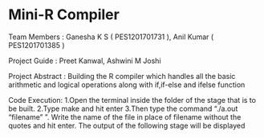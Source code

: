 # Mini-R Compiler

Team Members : Ganesha K S ( PES1201701731 ),  Anil Kumar ( PES1201701385 )

Project Guide : Preet Kanwal, Ashwini M Joshi

Project Abstract : Building the R compiler which handles all the basic arithmetic and logical operations along with if,if-else and ifelse function 

Code Execution: 1.Open the terminal inside the folder of the stage that is to be built.
		2.Type make and hit enter
		3.Then type the command “./a.out “filename” ”. Write the name of
		  the file in place of filename without the quotes and hit enter. The
		  output of the following stage will be displayed
